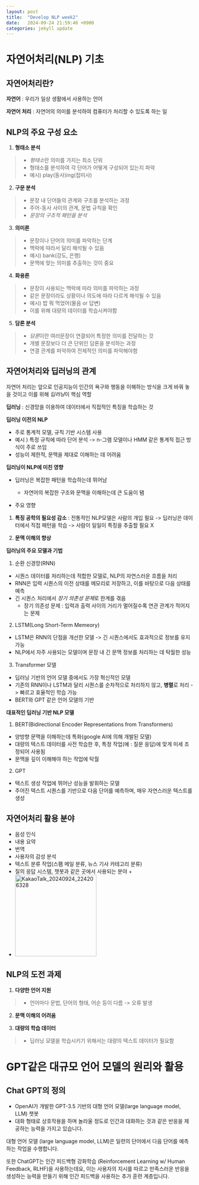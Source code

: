```yaml
---
layout: post
title:  "Develop NLP week2"
date:   2024-09-24 21:59:46 +0900
categories: jekyll update
---
```

# 자연어처리(NLP) 기초

## 자연어처리란?

**자연어** : 우리가 일상 생활에서 사용하는 언어

**자연어 처리** : 자연어의 의미를 분석하여 컴퓨터가 처리할 수 있도록 하는 일

## NLP의 주요 구성 요소

1. **형태소 분석**
>+ *형태소*란 의미를 가지는 최소 단위
>+ 형태소를 분석하여 각 단어가 어떻게 구성되어 있는지 파악
>+ 예시) play(동사)ing(접미사)

2. **구문 분석**
>+ 문장 내 단어들의 관계와 구조를 분석하는 과정
>+ 주어-동사 사이의 관계, 문법 규칙을 확인
>+ *문장의 구조적 패턴을 분석*

3. **의미론**
>+ 문장이나 단어의 의미를 파악하는 단계
>+ 맥락에 따라서 달리 해석될 수 있음
>+ 예시) bank(강도, 은행)
>+ 문맥에 맞는 의미를 추출하는 것이 중요

4. **화용론**
>+ 문장이 사용되는 맥락에 따라 의미를 파악하는 과정
>+ 같은 문장이라도 상황이나 의도에 따라 다르게 해석될 수 있음
>+ 예시) 밥 뭐 먹었어(물음 or 답변)
>+ 이를 위해 대량의 데이터를 학습시켜야함

5. **담론 분석**
>+ *담론*이란 여러문장이 연결되어 특정한 의미를 전달하는 것
>+ 개별 문장보다 더 큰 단위인 담론을 분석하는 과정
>+ 연결 관계를 파악하여 전체적인 의미를 파악해야함

## 자연어처리와 딥러닝의 관계

자연어 처리는 앞으로 인공지능이 인간의 욕구와 행동을 이해하는 방식을 크게 바꿔 놓을 것이고 이를 위해 *딥러닝*이 핵심 역할

**딥러닝** : 신경망을 이용하여 데이터에서 직접적인 특징을 학습하는 것

**딥러닝 이전의 NLP**
+ 주로 통계적 모델, 규칙 기반 시스템 사용
+ 예시 ) 특정 규칙에 따라 단어 분석 -> n-그램 모델이나 HMM 같은 통계적 접근 방식이 주로 쓰임
+ 성능이 제한적, 문맥을 제대로 이해하는 데 어려움

**딥러닝이 NLP에 미친 영향**

+ 딥러닝은 복잡한 패턴을 학습하는데 뛰어남
    + 자연어의 복잡한 구조와 문맥을 이해하는데 큰 도움이 됌

+ 주요 영향
1. **특징 공학의 필요성 감소** : 전통적인 NLP모델은 사람의 개입 필요 -> 딥러닝은 데이터에서 직접 패턴을 학습 -> 사람이 일일이 특징을 추출할 필요 X

2. **문맥 이해의 향상**

**딥러닝의 주요 모델과 기법**

1. 순환 신경망(RNN)
+ 시퀀스 데이터를 처리하는데 적합한 모델로, NLP의 자연스러운 흐름을 처리
+ RNN은 입력 시퀀스의 이전 상태를 메모리로 저장하고, 이를 바탕으로 다음 상태를 예측
+ 긴 시퀀스 처리에서 *장기 의존성 문제*로 한계를 겪음
    + 장기 의존성 문제 : 입력과 출력 사이의 거리가 멀어질수록 연관 관계가 적어지는 문제

2. LSTM(Long Short-Term Memeory)
+  LSTM은 RNN의 단점을 개선한 모델 -> 긴 시퀀스에서도 효과적으로 정보를 유지 가능
+ NLP에서 자주 사용되는 모델이며 문장 내 긴 문맥 정보를 처리하는 데 탁월한 성능

3. Transformer 모델
+ 딥러닝 기반의 언어 모델 중에서도 가장 혁신적인 모델
+ 기존의 RNN이나 LSTM과 달리 시퀀스를 순차적으로 처리하지 않고, **병렬**로 처리 -> 빠르고 효율적인 학습 가능
+ BERT와 GPT 같은 언어 모델의 기반

**대표적인 딥러닝 기반 NLP 모델**
1. BERT(Bidirectional Encoder Representations from Transformers)
+ 양방향 문맥을 이해하는데 특화(google AI에 의해 개발된 모델)
+ 대량의 텍스트 데이터를 사전 학습한 후, 특정 작업(예 : 질문 응답)에 맞게 미세 조정되어 사용됨
+ 문맥을 깊이 이해해야 하는 작업에 탁월

2. GPT
+ 텍스트 생성 작업에 뛰어난 성능을 발휘하는 모델
+ 주어진 텍스트 시퀀스를 기반으로 다음 단어를 예측하며, 매우 자연스러운 텍스트를 생성

## 자연어처리 활용 분야
+ 음성 인식
+ 내용 요약
+ 번역
+ 사용자의 감성 분석
+ 텍스트 분류 작업(스팸 메일 분류, 뉴스 기사 카테고리 분류)
+ 질의 응답 시스템, 챗봇과 같은 곳에서 사용되는 분야
    + 
+ <img width="219" alt="KakaoTalk_20240924_224206328" src="https://github.com/user-attachments/assets/765fc33e-731e-4106-9151-430f03efd738">

## NLP의 도전 과제
1. **다양한 언어 지원**
>+ 언어마다 문법, 단어의 형태, 어순 등이 다름 -> 오류 발생

2. **문맥 이해의 어려움**

3. **대량의 학습 데이터**
>+ 딥러닝 모델을 학습시키기 위해서는 대량의 텍스트 데이터가 필요함

# GPT같은 대규모 언어 모델의 원리와 활용

## Chat GPT의 정의
+ OpenAI가 개발한 GPT-3.5 기반의 대형 언어 모델(large language model, LLM) 챗봇
+ 대화 형태로 상호작용을 하며 놀라울 정도로 인간과 대화하는 것과 같은 반응을 제공하는 능력을 가지고 있습니다.

대형 언어 모델 (large language model, LLM)은 일련의 단어에서 다음 단어를 예측하는 작업을 수행합니다.

또한 ChatGPT는 인간 피드백형 강화학습 (Reinforcement Learning w/ Human Feedback, RLHF)을 사용하는데요, 이는 사용자의 지시를 따르고 만족스러운 반응을 생성하는 능력을 만들기 위해 인간 피드백을 사용하는 추가 훈련 계층입니다.